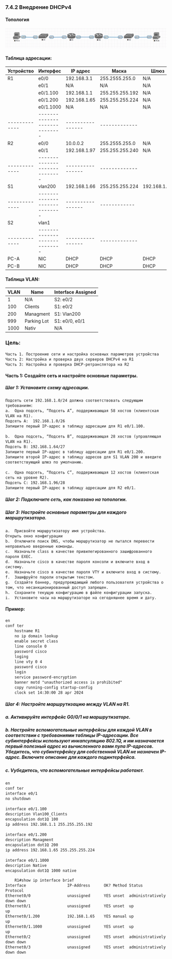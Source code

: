 ### 7.4.2 Внедрение DHCPv4

#### Топология
![](Topology_eve.png)

#### Таблица адресации:

| Устройство  | Интерфес     | IP адрес     | Маска          | Шлюз        |
|-------------|--------------|--------------|----------------|-------------|
| R1          | e0/0         | 192.168.3.1  | 255.2555.255.0 | N/A         |
|             | e0/1         |     N/A      |     N/A        | N/A         |
|             | e0/1.100     | 192.168.1.1  |255.255.255.192 | N/A         |
|             | e0/1.200     | 192.168.1.65 |255.255.255.224 | N/A         |
|             | e0/1.1000    |      N/A     |      N/A       | N/A         |
|-------------|-----------------------------|----------------|-------------|
| R2          | e0/0         | 10.0.0.2     | 255.2555.255.0 | N/A         |
|             | e0/1         | 192.168.1.97 | 255.255.255.240| N/A         |
|-------------|-----------------------------|----------------|-------------|
| S1          | vlan200      | 192.168.1.66 | 255.255.255.224|192.168.1.65 |
|-------------|-----------------------------|----------------|------------ |
| S2          | vlan1        |              |                |             |
|-------------|-----------------------------|----------------|-------------|
| PC-A        | NIC          |    DHCP      |      DHCP      |   DHCP      |
| PC-B        | NIC          |    DHCP      |      DHCP      |   DHCP      |






#### Таблица VLAN:

| VLAN     | Name         | Interface Assigned          |
|----------|--------------|-----------------------------|
| 1        | N/A          | S2: e0/2                    |
| 100      | Clients      | S1: e0/2                    |
| 200      | Managment    | S1: Vlan200                 |
| 999      | Parking Lot  | S1: e0/0, e0/1              |
| 1000     | Nativ        | N/A                         |





### Цель:
    Часть 1. Построение сети и настройка основных параметров устройства
    Часть 2: Настройка и проверка двух серверов DHCPv4 на R1
    Часть 3: Настройка и проверка DHCP-ретранслятора на R2


#### Часть 1: Создайте сеть и настройте основные параметры.

##### Шаг 1: Установите схему адресации.

    Подсеть сети 192.168.1.0/24 должна соответствовать следующим требованиям:
    a.	Одна подсеть, “Подсеть A”, поддерживающая 58 хостов (клиентская VLAN на R1).
    Подсеть A:  192.168.1.0/26
    Запишите первый IP-адрес в таблицу адресации для R1 e0/1.100. 

    b.	Одна подсеть, “Подсеть B”, поддерживающая 28 хостов (управляющая VLAN на R1). 
    Подсеть B: 192.168.1.64/27
    Запишите первый IP-адрес в таблицу адресации для R1 e0/1.200. 
    Запишите второй IP-адрес в таблицу адресов для S1 VLAN 200 и введите соответствующий шлюз по умолчанию.

    c.	Одна подсеть, “Подсеть C”, поддерживающая 12 хостов (клиентская сеть на уровне R2).
    Подсеть C: 192.168.1.96/28
    Запишите первый IP-адрес в таблицу адресации для R2 e0/1.

##### Шаг 2: Подключите сеть, как показано на топологии.


##### Шаг 3: Настройте основные параметры для каждого маршрутизатора.

    a.	Присвойте маршрутизатору имя устройства.
    Открыть окно конфигурации
    b.	Отключите поиск DNS, чтобы маршрутизатор не пытался перевести неправильно введенные команды.
    c.	Назначьте class в качестве привилегированного зашифрованного пароля EXEC.
    d.	Назначьте cisco в качестве пароля консоли и включите вход в систему.
    e.	Назначьте cisco в качестве пароля VTY и включите вход в систему.
    f.	Зашифруйте пароли открытым текстом.
    g.	Создайте баннер, предупреждающий любого пользователя устройства о том, что несанкционированный доступ запрещен.
    h.	Сохраните текущую конфигурацию в файле конфигурации запуска.
    i.	Установите часы на маршрутизаторе на сегодняшнее время и дату.

#### Пример:
    en
    conf ter
        hostname R1
        no ip domain lookup
        enable secret class
        line console 0
        password cisco
        loging
        line vty 0 4
        password cisco
        login
        service password-encryption
        banner motd "unauthorized access is prohibited"
        copy running-config startup-config
        clock set 14:30:00 28 apr 2024
##### Шаг 4: Настройте маршрутизацию между VLAN на R1.

##### a.	Активируйте интерфейс G0/0/1 на маршрутизаторе.
##### b.	Настройте вспомогательные интерфейсы для каждой VLAN в соответствии с требованиями таблицы IP-адресации. Все субинтерфейсы используют инкапсуляцию 802.1Q, и им назначается первый полезный адрес из вычисленного вами пула IP-адресов. Убедитесь, что субинтерфейсу для собственной VLAN не назначен IP-адрес. Включите описание для каждого подинтерфейса.
##### c.	Vубедитесь, что вспомогательные интерфейсы работают.

    en
    conf ter
    interface e0/1 
    no shutdown

    interface e0/1.100
    description Vlan100_Clients
    encapsulation dot1Q 100
    ip address 192.168.1.1 255.255.255.192

    interface e0/1.200
    description Managment
    encapsulation dot1Q 200
    ip address 192.168.1.65 255.255.255.224

    interface e0/1.1000
    description Native
    encapsulation dot1Q 1000 native
```
    R1#show ip interface brief
Interface                  IP-Address      OK? Method Status            Protocol
Ethernet0/0                unassigned      YES unset  administratively down down 
Ethernet0/1                unassigned      YES unset  up                     up
Ethernet0/1.200            192.168.1.65    YES manual up                     up  
Ethernet0/1.1000           unassigned      YES unset  up                     up  
Ethernet0/2                unassigned      YES unset  administratively down down 
Ethernet0/3                unassigned      YES unset  administratively down down 

```